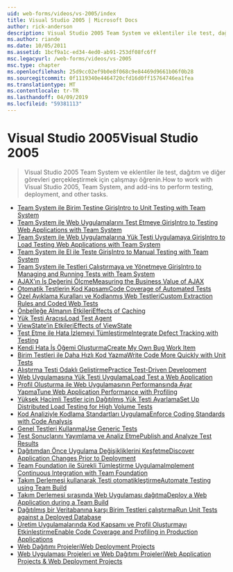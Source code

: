 ```yaml
---
uid: web-forms/videos/vs-2005/index
title: Visual Studio 2005 | Microsoft Docs
author: rick-anderson
description: Visual Studio 2005 Team System ve eklentiler ile test, dağıtım ve diğer görevleri gerçekleştirmek için çalışmayı öğrenin.
ms.author: riande
ms.date: 10/05/2011
ms.assetid: 1bcf9a1c-ed34-4ed0-ab91-253df08fc6ff
msc.legacyurl: /web-forms/videos/vs-2005
msc.type: chapter
ms.openlocfilehash: 25d9cc02ef9b0e8f068c9e84469d9661b06f0b28
ms.sourcegitcommit: 0f1119340e4464720cfd16d0ff15764746ea1fea
ms.translationtype: MT
ms.contentlocale: tr-TR
ms.lasthandoff: 04/09/2019
ms.locfileid: "59381113"
---
```

# <a name="visual-studio-2005"></a><span data-ttu-id="dc00b-103">Visual Studio 2005</span><span class="sxs-lookup"><span data-stu-id="dc00b-103">Visual Studio 2005</span></span>

> <span data-ttu-id="dc00b-104">Visual Studio 2005 Team System ve eklentiler ile test, dağıtım ve diğer görevleri gerçekleştirmek için çalışmayı öğrenin.</span><span class="sxs-lookup"><span data-stu-id="dc00b-104">How to work with Visual Studio 2005, Team System, and add-ins to perform testing, deployment, and other tasks.</span></span>


- [<span data-ttu-id="dc00b-105">Team System ile Birim Testine Giriş</span><span class="sxs-lookup"><span data-stu-id="dc00b-105">Intro to Unit Testing with Team System</span></span>](introduction-to-unit-testing-with-team-system.md)
- [<span data-ttu-id="dc00b-106">Team System ile Web Uygulamalarını Test Etmeye Giriş</span><span class="sxs-lookup"><span data-stu-id="dc00b-106">Intro to Testing Web Applications with Team System</span></span>](introduction-to-testing-web-applications-with-team-system.md)
- [<span data-ttu-id="dc00b-107">Team System ile Web Uygulamalarına Yük Testi Uygulamaya Giriş</span><span class="sxs-lookup"><span data-stu-id="dc00b-107">Intro to Load Testing Web Applications with Team System</span></span>](introduction-to-load-testing-web-applications-with-team-system.md)
- [<span data-ttu-id="dc00b-108">Team System ile El ile Teste Giriş</span><span class="sxs-lookup"><span data-stu-id="dc00b-108">Intro to Manual Testing with Team System</span></span>](introduction-to-manual-testing-with-team-system.md)
- [<span data-ttu-id="dc00b-109">Team System ile Testleri Çalıştırmaya ve Yönetmeye Giriş</span><span class="sxs-lookup"><span data-stu-id="dc00b-109">Intro to Managing and Running Tests with Team System</span></span>](introduction-to-managing-and-running-tests-with-team-system.md)
- [<span data-ttu-id="dc00b-110">AJAX’ın İş Değerini Ölçme</span><span class="sxs-lookup"><span data-stu-id="dc00b-110">Measuring the Business Value of AJAX</span></span>](measuring-the-business-value-of-ajax.md)
- [<span data-ttu-id="dc00b-111">Otomatik Testlerin Kod Kapsamı</span><span class="sxs-lookup"><span data-stu-id="dc00b-111">Code Coverage of Automated Tests</span></span>](code-coverage-of-automated-tests.md)
- [<span data-ttu-id="dc00b-112">Özel Ayıklama Kuralları ve Kodlanmış Web Testleri</span><span class="sxs-lookup"><span data-stu-id="dc00b-112">Custom Extraction Rules and Coded Web Tests</span></span>](custom-extraction-rules-and-coded-web-tests.md)
- [<span data-ttu-id="dc00b-113">Önbelleğe Almanın Etkileri</span><span class="sxs-lookup"><span data-stu-id="dc00b-113">Effects of Caching</span></span>](the-effects-of-caching.md)
- [<span data-ttu-id="dc00b-114">Yük Testi Aracısı</span><span class="sxs-lookup"><span data-stu-id="dc00b-114">Load Test Agent</span></span>](using-the-load-test-agent.md)
- [<span data-ttu-id="dc00b-115">ViewState’in Etkileri</span><span class="sxs-lookup"><span data-stu-id="dc00b-115">Effects of ViewState</span></span>](the-effects-of-viewstate.md)
- [<span data-ttu-id="dc00b-116">Test Etme ile Hata İzlemeyi Tümleştirme</span><span class="sxs-lookup"><span data-stu-id="dc00b-116">Integrate Defect Tracking with Testing</span></span>](how-do-i-integrate-defect-tracking-with-testing.md)
- [<span data-ttu-id="dc00b-117">Kendi Hata İş Öğemi Oluşturma</span><span class="sxs-lookup"><span data-stu-id="dc00b-117">Create My Own Bug Work Item</span></span>](how-do-i-create-my-own-bug-work-item.md)
- [<span data-ttu-id="dc00b-118">Birim Testleri ile Daha Hızlı Kod Yazma</span><span class="sxs-lookup"><span data-stu-id="dc00b-118">Write Code More Quickly with Unit Tests</span></span>](how-do-i-write-code-more-quickly-with-unit-tests.md)
- [<span data-ttu-id="dc00b-119">Alıştırma Testi Odaklı Geliştirme</span><span class="sxs-lookup"><span data-stu-id="dc00b-119">Practice Test-Driven Development</span></span>](how-do-i-practice-test-driven-development.md)
- [<span data-ttu-id="dc00b-120">Web Uygulamasına Yük Testi Uygulama</span><span class="sxs-lookup"><span data-stu-id="dc00b-120">Load Test a Web Application</span></span>](how-do-i-load-test-a-web-application.md)
- [<span data-ttu-id="dc00b-121">Profil Oluşturma ile Web Uygulamasının Performansında Ayar Yapma</span><span class="sxs-lookup"><span data-stu-id="dc00b-121">Tune Web Application Performance with Profiling</span></span>](how-do-i-tune-web-application-performance-with-profiling.md)
- [<span data-ttu-id="dc00b-122">Yüksek Hacimli Testler için Dağıtılmış Yük Testi Ayarlama</span><span class="sxs-lookup"><span data-stu-id="dc00b-122">Set Up Distributed Load Testing for High Volume Tests</span></span>](how-do-i-set-up-distributed-load-testing-for-high-volume-tests.md)
- [<span data-ttu-id="dc00b-123">Kod Analiziyle Kodlama Standartları Uygulama</span><span class="sxs-lookup"><span data-stu-id="dc00b-123">Enforce Coding Standards with Code Analysis</span></span>](how-do-i-enforce-coding-standards-with-code-analysis.md)
- [<span data-ttu-id="dc00b-124">Genel Testleri Kullanma</span><span class="sxs-lookup"><span data-stu-id="dc00b-124">Use Generic Tests</span></span>](how-do-i-use-generic-tests.md)
- [<span data-ttu-id="dc00b-125">Test Sonuçlarını Yayımlama ve Analiz Etme</span><span class="sxs-lookup"><span data-stu-id="dc00b-125">Publish and Analyze Test Results</span></span>](how-do-i-publish-and-analyze-test-results.md)
- [<span data-ttu-id="dc00b-126">Dağıtımdan Önce Uygulama Değişikliklerini Keşfetme</span><span class="sxs-lookup"><span data-stu-id="dc00b-126">Discover Application Changes Prior to Deployment</span></span>](how-do-i-discover-application-changes-prior-to-deployment.md)
- [<span data-ttu-id="dc00b-127">Team Foundation ile Sürekli Tümleştirme Uygulama</span><span class="sxs-lookup"><span data-stu-id="dc00b-127">Implement Continuous Integration with Team Foundation</span></span>](how-do-i-implement-continuous-integration-with-team-foundation.md)
- [<span data-ttu-id="dc00b-128">Takım Derlemesi kullanarak Testi otomatikleştirme</span><span class="sxs-lookup"><span data-stu-id="dc00b-128">Automate Testing using Team Build</span></span>](how-do-i-automate-testing-using-team-build.md)
- [<span data-ttu-id="dc00b-129">Takım Derlemesi sırasında Web Uygulaması dağıtma</span><span class="sxs-lookup"><span data-stu-id="dc00b-129">Deploy a Web Application during a Team Build</span></span>](how-do-i-deploy-a-web-application-during-a-team-build.md)
- [<span data-ttu-id="dc00b-130">Dağıtılmış bir Veritabanına karşı Birim Testleri çalıştırma</span><span class="sxs-lookup"><span data-stu-id="dc00b-130">Run Unit Tests against a Deployed Database</span></span>](how-do-i-run-unit-tests-against-a-deployed-database.md)
- [<span data-ttu-id="dc00b-131">Üretim Uygulamalarında Kod Kapsamı ve Profil Oluşturmayı Etkinleştirme</span><span class="sxs-lookup"><span data-stu-id="dc00b-131">Enable Code Coverage and Profiling in Production Applications</span></span>](how-do-i-enable-code-coverage-and-profiling-in-production-applications.md)
- [<span data-ttu-id="dc00b-132">Web Dağıtımı Projeleri</span><span class="sxs-lookup"><span data-stu-id="dc00b-132">Web Deployment Projects</span></span>](web-deployment-projects.md)
- [<span data-ttu-id="dc00b-133">Web Uygulaması Projeleri ve Web Dağıtımı Projeleri</span><span class="sxs-lookup"><span data-stu-id="dc00b-133">Web Application Projects & Web Deployment Projects</span></span>](web-application-projects-web-deployment-projects.md)
